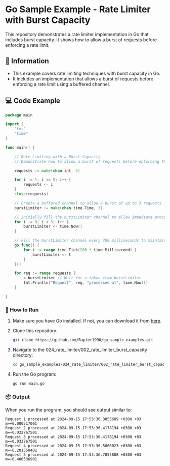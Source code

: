 # Go Sample Example - Rate Limiter with Burst Capacity

This repository demonstrates a rate limiter implementation in Go that includes burst capacity. It shows how to allow a burst of requests before enforcing a rate limit.

## 📖 Information

<ul style="list-style-type:disc">
  <li>This example covers rate limiting techniques with burst capacity in Go.</li>
  <li>It includes an implementation that allows a burst of requests before enforcing a rate limit using a buffered channel.</li>
</ul>

## 💻 Code Example

```go
package main

import (
	"fmt"
	"time"
)

func main() {

	// Rate Limiting with a Burst Capacity
	// Demonstrate how to allow a burst of requests before enforcing the rate limit

	requests := make(chan int, 5)

	for i := 1; i <= 5; i++ {
		requests <- i
	}
	close(requests)

	// Create a buffered channel to allow a burst of up to 3 requests
	burstLimiter := make(chan time.Time, 3)

	// Initially fill the burstLimiter channel to allow immediate processing of up to 3 requests
	for i := 0; i < 3; i++ {
		burstLimiter <- time.Now()
	}

	// Fill the burstLimiter channel every 200 milliseconds to maintain the rate limit
	go func() {
		for t := range time.Tick(200 * time.Millisecond) {
			burstLimiter <- t
		}
	}()

	for req := range requests {
		<-burstLimiter // Wait for a token from burstLimiter
		fmt.Println("Request", req, "processed at", time.Now())
	}

}
```

### 🏃 How to Run

1. Make sure you have Go installed. If not, you can download it from [here](https://golang.org/dl/).
2. Clone this repository:

   ```bash
   git clone https://github.com/Rapter1990/go_sample_examples.git
   ```

3. Navigate to the 024_rate_limiter/002_rate_limiter_burst_capacity directory:

   ```bash
   cd go_sample_examples/024_rate_limiter/002_rate_limiter_burst_capacity
   ```

4. Run the Go program:

   ```bash
   go run main.go
   ```

### 📦 Output

When you run the program, you should see output similar to:

```
Request 1 processed at 2024-09-15 17:53:36.3855689 +0300 +03 m=+0.000517001
Request 2 processed at 2024-09-15 17:53:36.4178194 +0300 +03 m=+0.032767501
Request 3 processed at 2024-09-15 17:53:36.4178194 +0300 +03 m=+0.032767501
Request 4 processed at 2024-09-15 17:53:36.5866023 +0300 +03 m=+0.201550401
Request 5 processed at 2024-09-15 17:53:36.7855888 +0300 +03 m=+0.400536901
```